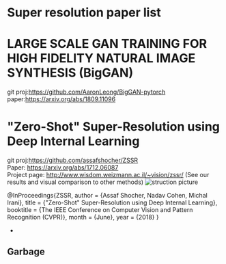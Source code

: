 Super resolution paper list
=

# LARGE SCALE GAN TRAINING FOR HIGH FIDELITY NATURAL IMAGE SYNTHESIS (BigGAN) 
git proj:https://github.com/AaronLeong/BigGAN-pytorch<br>
paper:https://arxiv.org/abs/1809.11096<br>


# "Zero-Shot" Super-Resolution using Deep Internal Learning
git proj:https://github.com/assafshocher/ZSSR<br>
Paper: https://arxiv.org/abs/1712.06087<br>
Project page: http://www.wisdom.weizmann.ac.il/~vision/zssr/ (See our results and visual comparison to other methods)<bt>
![struction picture](https://github.com/assafshocher/ZSSR/raw/master/figs/sketch.png)<br>

@InProceedings{ZSSR,
  author = {Assaf Shocher, Nadav Cohen, Michal Irani},
  title = {"Zero-Shot" Super-Resolution using Deep Internal Learning},
  booktitle = {The IEEE Conference on Computer Vision and Pattern Recognition (CVPR)},
  month = {June},
  year = {2018}
}<br>



-

Garbage
-





























